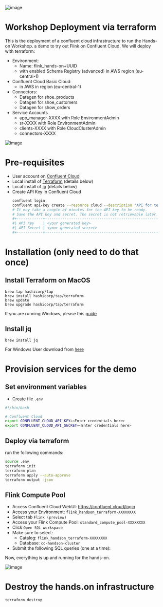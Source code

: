 ![image](img/confluent-logo-300-2.png)

# Workshop Deployment via terraform

This is the deployment of a confluent cloud infrastructure to run the Hands-on Workshop.
a demo to try out Flink on Confluent Cloud.
We will deploy with terraform:
 - Environment:
     - Name: flink_hands-on+UUID
     - with enabled Schema Registry (advanced) in AWS region (eu-central-1)
 - Confluent Cloud Basic Cloud:
    - in AWS in region (eu-central-1)
 - Connectors:
    - Datagen for shoe_products
    - Datagen for shoe_customers 
    - Datagen for show_orders
 - Service Accounts
    - app_manager-XXXX with Role EnvironmentAdmin
    - sr-XXXX with Role EnvironmentAdmin
    - clients-XXXX with Role CloudClusterAdmin
    - connectors-XXXX

![image](img/deployment_diagram.png)

# Pre-requisites
- User account on [Confluent Cloud](https://www.confluent.io/confluent-cloud/tryfree)
- Local install of [Terraform](https://www.terraform.io) (details below)
- Local install of [jq](https://jqlang.github.io/jq/download) (details below)
- Create API Key in Confluent Cloud []()
    ```bash
    confluent login
    confluent api-key create --resource cloud --description "API for terraform"
    # It may take a couple of minutes for the API key to be ready.
    # Save the API key and secret. The secret is not retrievable later.
    #+------------+------------------------------------------------------------------+
    #| API Key    | <your generated key>                                             |
    #| API Secret | <your generated secret>                                          |
    #+------------+------------------------------------------------------------------+
    ``````

# Installation (only need to do that once)

## Install Terraform on MacOS
```
brew tap hashicorp/tap
brew install hashicorp/tap/terraform
brew update
brew upgrade hashicorp/tap/terraform
```
If you are running Windows, please this [guide](https://learn.microsoft.com/en-us/azure/developer/terraform/get-started-windows-bash?tabs=bash)

## Install jq
```
brew install jq
```
For Windows User download from [here](https://jqlang.github.io/jq/download/)

# Provision services for the demo

## Set environment variables
- Create file `.env`
```bash
#!/bin/bash

# Confluent Cloud
export CONFLUENT_CLOUD_API_KEY=<Enter credentials here>
export CONFLUENT_CLOUD_API_SECRET=<Enter credentials here>

```

## Deploy via terraform
run the following commands:
```Bash
source .env
terraform init
terraform plan
terraform apply --auto-approve
terraform output -json
```

## Flink Compute Pool
 - Access Confluent Cloud WebUI: https://confluent.cloud/login
 - Access your Environment: `flink_handson_terraform-XXXXXXXX`
 - Select tab `Flink (preview)`
 - Access your Flink Compute Pool: `standard_compute_pool-XXXXXXXX`
 - Click `Open SQL workspace`
 - Make sure to select:
   - Catalog: `flink_handson_terraform-XXXXXXXX`
   - Database: `cc-handson-cluster`
 - Submit the following SQL queries (one at a time):

Now, everything is up and running for the hands-on.

![image](img/terraform_deployment.png)

# Destroy the hands.on infrastructure
```bash
terraform destroy
```